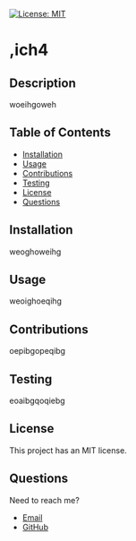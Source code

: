 
   [![License: MIT](https://img.shields.io/badge/licence-MIT-green)](https://opensource.org/licenses/MIT)

   

  # ,ich4

  ## Description 
  woeihgoweh 
  ## Table of Contents

  * [Installation](#Installation)
  * [Usage](#Usage)
  * [Contributions](#Contributions)
  * [Testing](#Testing)
  * [License](#License)
  * [Questions](#Questions)

  ## Installation
  weoghoweihg

  ## Usage
  weoighoeqihg

  ## Contributions
  oepibgopeqibg

  ## Testing 
  eoaibgqoqiebg

  ## License 
  This project has an MIT license.
  

  ## Questions
  Need to reach me?
  * [Email](paonvpaonv)
  * [GitHub](https://github.com/aovpavsd[vjoapdnv/,ich4)


       